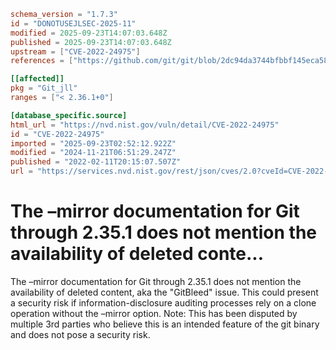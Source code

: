 ```toml
schema_version = "1.7.3"
id = "DONOTUSEJLSEC-2025-11"
modified = 2025-09-23T14:07:03.648Z
published = 2025-09-23T14:07:03.648Z
upstream = ["CVE-2022-24975"]
references = ["https://github.com/git/git/blob/2dc94da3744bfbbf145eca587a0f5ff480cc5867/Documentation/git-clone.txt#L185-L191", "https://lore.kernel.org/git/xmqq4k14qe9g.fsf%40gitster.g/", "https://www.aquasec.com/blog/undetected-hard-code-secrets-expose-corporations/", "https://wwws.nightwatchcybersecurity.com/2022/02/11/gitbleed/", "https://github.com/git/git/blob/2dc94da3744bfbbf145eca587a0f5ff480cc5867/Documentation/git-clone.txt#L185-L191", "https://www.aquasec.com/blog/undetected-hard-code-secrets-expose-corporations/", "https://wwws.nightwatchcybersecurity.com/2022/02/11/gitbleed/"]

[[affected]]
pkg = "Git_jll"
ranges = ["< 2.36.1+0"]

[database_specific.source]
html_url = "https://nvd.nist.gov/vuln/detail/CVE-2022-24975"
id = "CVE-2022-24975"
imported = "2025-09-23T02:52:12.922Z"
modified = "2024-11-21T06:51:29.247Z"
published = "2022-02-11T20:15:07.507Z"
url = "https://services.nvd.nist.gov/rest/json/cves/2.0?cveId=CVE-2022-24975"
```

# The –mirror documentation for Git through 2.35.1 does not mention the availability of deleted conte...

The –mirror documentation for Git through 2.35.1 does not mention the availability of deleted content, aka the "GitBleed" issue. This could present a security risk if information-disclosure auditing processes rely on a clone operation without the –mirror option. Note: This has been disputed by multiple 3rd parties who believe this is an intended feature of the git binary and does not pose a security risk.

